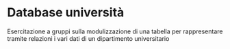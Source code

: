 # Database università

Esercitazione a gruppi sulla modulizzazione di una tabella per rappresentare tramite relazioni i vari dati di un dipartimento universitario